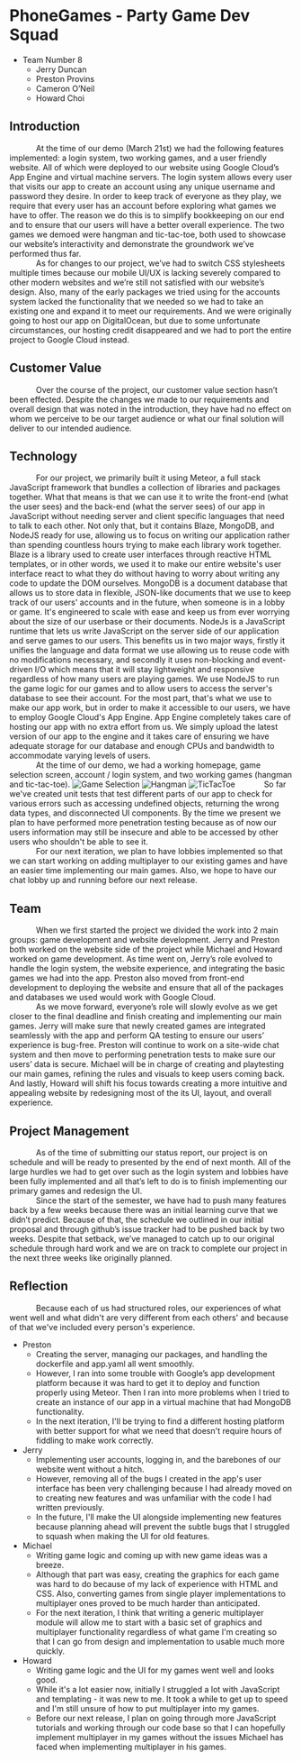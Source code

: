 # PhoneGames - **Party Game Dev Squad**
- Team Number 8  
  - Jerry Duncan
  - Preston Provins
  - Cameron O’Neil
  - Howard Choi

## Introduction
&nbsp;&nbsp;&nbsp;&nbsp;&nbsp;&nbsp;&nbsp;&nbsp;&nbsp;&nbsp;&nbsp;&nbsp;At the time of our demo (March 21st) we had the following
features implemented: a login system, two working games, and a user friendly website. All of which were deployed to our website using
Google Cloud’s App Engine and virtual machine servers. The login system allows every user that visits our app to create an account
using any unique username and password they desire. In order to keep track of everyone as they play, we require that every user has an
account before exploring what games we have to offer. The reason we do this is to simplify bookkeeping on our end and to ensure that our
users will have a better overall experience. The two games we demoed were hangman and tic-tac-toe, both used to showcase our website’s
interactivity and demonstrate the groundwork we’ve performed thus far.  
&nbsp;&nbsp;&nbsp;&nbsp;&nbsp;&nbsp;&nbsp;&nbsp;&nbsp;&nbsp;&nbsp;&nbsp;As for changes to our project, we’ve had to switch CSS
stylesheets multiple times because our mobile UI/UX is lacking severely compared to other modern websites and we’re still not satisfied
with our website’s design. Also, many of the early packages we tried using for the accounts system lacked the functionality that we
needed so we had to take an existing one and expand it to meet our requirements. And we were originally going to host our app on
DigitalOcean, but due to some unfortunate circumstances, our hosting credit disappeared and we had to port the entire project to Google
Cloud instead.

## Customer Value
&nbsp;&nbsp;&nbsp;&nbsp;&nbsp;&nbsp;&nbsp;&nbsp;&nbsp;&nbsp;&nbsp;&nbsp;Over the course of the project, our customer value section
hasn’t been effected. Despite the changes we made to our requirements and overall design that was noted in the introduction, they have
had no effect on whom we perceive to be our target audience or what our final solution will deliver to our intended audience.

## Technology
&nbsp;&nbsp;&nbsp;&nbsp;&nbsp;&nbsp;&nbsp;&nbsp;&nbsp;&nbsp;&nbsp;&nbsp;For our project, we primarily built it using Meteor, a full stack JavaScript framework that bundles a collection of libraries and packages together. What that means is that we can use it to write
the front-end (what the user sees) and the back-end (what the server sees) of our app in JavaScript without needing server and client
specific languages that need to talk to each other. Not only that, but it contains Blaze, MongoDB, and NodeJS ready for use, allowing us
to focus on writing our application rather than spending countless hours trying to make each library work together. Blaze is a library
used to create user interfaces through reactive HTML templates, or in other words, we used it to make our entire website's user
interface react to what they do without having to worry about writing any code to update the DOM ourselves. MongoDB is a document
database that allows us to store data in flexible, JSON-like documents that we use to keep track of our users' accounts and in the
future, when someone is in a lobby or game. It's engineered to scale with ease and keep us from ever worrying about the size of our
userbase or their documents. NodeJs is a JavaScript runtime that lets us write JavaScript on the server side of our application and
serve games to our users. This benefits us in two major ways, firstly it unifies the language and data format we use allowing us to
reuse code with no modifications necessary, and secondly it uses non-blocking and event-driven I/O which means that it will stay
lightweight and responsive regardless of how many users are playing games. We use NodeJS to run the game logic for our games and to
allow users to access the server's database to see their account. For the most part, that's what we use to make our app work, but in
order to make it accessible to our users, we have to employ Google Cloud's App Engine. App Engine completely takes care of hosting our 
app with no extra effort from us. We simply upload the latest version of our app to the engine and it takes care of ensuring we have
adequate storage for our database and enough CPUs and bandwidth to accommodate varying levels of users.  
&nbsp;&nbsp;&nbsp;&nbsp;&nbsp;&nbsp;&nbsp;&nbsp;&nbsp;&nbsp;&nbsp;&nbsp;At the time of our demo, we had a working homepage, game
selection screen, account / login system, and two working games (hangman and tic-tac-toe).
![Game Selection](https://i.imgur.com/D3xE16G.png)
![Hangman](https://i.imgur.com/h4gtX3V.png)
![TicTacToe](https://i.imgur.com/8JnqmJZ.png)
&nbsp;&nbsp;&nbsp;&nbsp;&nbsp;&nbsp;&nbsp;&nbsp;&nbsp;&nbsp;&nbsp;&nbsp;So far we've created unit tests that test different parts of our
app to check for various errors such as accessing undefined objects, returning the wrong data types, and disconnected UI components. By
the time we present we plan to have performed more penetration testing because as of now our users information may still be insecure and
able to be accessed by other users who shouldn't be able to see it.  
&nbsp;&nbsp;&nbsp;&nbsp;&nbsp;&nbsp;&nbsp;&nbsp;&nbsp;&nbsp;&nbsp;&nbsp;For our next iteration, we plan to have lobbies implemented so that we can start working on adding multiplayer to our existing games and have an easier time implementing our main games. Also, we hope
to have our chat lobby up and running before our next release.

## Team
&nbsp;&nbsp;&nbsp;&nbsp;&nbsp;&nbsp;&nbsp;&nbsp;&nbsp;&nbsp;&nbsp;&nbsp;When we first started the project we divided the work into 2
main groups: game development and website development. Jerry and Preston both worked on the website side of the project while Michael
and Howard worked on game development. As time went on, Jerry’s role evolved to handle the login system, the website experience, and
integrating the basic games we had into the app. Preston also moved from front-end development to deploying the website and ensure that
all of the packages and databases we used would work with Google Cloud.  
&nbsp;&nbsp;&nbsp;&nbsp;&nbsp;&nbsp;&nbsp;&nbsp;&nbsp;&nbsp;&nbsp;&nbsp;As we move forward, everyone’s role will slowly evolve as we get
closer to the final deadline and finish creating and implementing our main games. Jerry will make sure that newly created games are
integrated seamlessly with the app and perform QA testing to ensure our users’ experience is bug-free. Preston will continue to work on
a site-wide chat system and then move to performing penetration tests to make sure our users’ data is secure. Michael will be in charge
of creating and playtesting our main games, refining the rules and visuals to keep users coming back. And lastly, Howard will shift his
focus towards creating a more intuitive and appealing website by redesigning most of the its UI, layout, and overall experience.

## Project Management
&nbsp;&nbsp;&nbsp;&nbsp;&nbsp;&nbsp;&nbsp;&nbsp;&nbsp;&nbsp;&nbsp;&nbsp;As of the time of submitting our status report, our project is
on schedule and will be ready to presented by the end of next month. All of the large hurdles we had to get over such as the login
system and lobbies have been fully implemented and all that’s left to do is to finish implementing our primary games and redesign the
UI.  
&nbsp;&nbsp;&nbsp;&nbsp;&nbsp;&nbsp;&nbsp;&nbsp;&nbsp;&nbsp;&nbsp;&nbsp;Since the start of the semester, we have had to push many
features back by a few weeks because there was an initial learning curve that we didn’t predict. Because of that, the schedule
we outlined in our initial proposal and through github’s issue tracker had to be pushed back by two weeks. Despite that setback, we’ve
managed to catch up to our original schedule through hard work and we are on track to complete our project in the next three weeks like
originally planned.

## Reflection
&nbsp;&nbsp;&nbsp;&nbsp;&nbsp;&nbsp;&nbsp;&nbsp;&nbsp;&nbsp;&nbsp;&nbsp;Because each of us had structured roles, our experiences of what went well and what didn't are very different from each others' and because of that we've included every person's experience.
- Preston
  - Creating the server, managing our packages, and handling the dockerfile and app.yaml all went smoothly. 
  - However, I ran into some trouble with Google’s app development platform because it was hard to get it to deploy and function properly using Meteor. Then I ran into more problems when I tried to create an instance of our app in a virtual machine that had MongoDB functionality. 
  - In the next iteration, I'll be trying to find a different hosting platform with better support for what we need that doesn't require hours of fiddling to make work correctly.
- Jerry
  - Implementing user accounts, logging in, and the barebones of our website went without a hitch.
  - However, removing all of the bugs I created in the app's user interface has been very challenging because I had already moved on to creating new features and was unfamiliar with the code I had written previously.
  - In the future, I'll make the UI alongside implementing new features because planning ahead will prevent the subtle bugs that I struggled to squash when making the UI for old features.
- Michael
  - Writing game logic and coming up with new game ideas was a breeze.
  - Although that part was easy, creating the graphics for each game was hard to do because of my lack of experience with HTML and CSS. Also, converting games from single player implementations to multiplayer ones proved to be much harder than anticipated.
  - For the next iteration, I think that writing a generic multiplayer module will allow me to start with a basic set of graphics and multiplayer functionality regardless of what game I'm creating so that I can go from design and implementation to usable much more quickly.
- Howard
  - Writing game logic and the UI for my games went well and looks good.
  - While it's a lot easier now, initially I struggled a lot with JavaScript and templating - it was new to me. It took a while to get up to speed and I'm still unsure of how to put multiplayer into my games.
  - Before our next release, I plan on going through more JavaScript tutorials and working through our code base so that I can hopefully implement multiplayer in my games without the issues Michael has faced when implementing multiplayer in his games.
